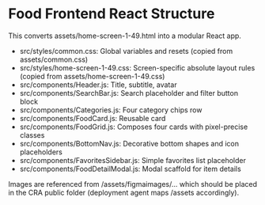 # Food Frontend React Structure

This converts assets/home-screen-1-49.html into a modular React app.

- src/styles/common.css: Global variables and resets (copied from assets/common.css)
- src/styles/home-screen-1-49.css: Screen-specific absolute layout rules (copied from assets/home-screen-1-49.css)
- src/components/Header.js: Title, subtitle, avatar
- src/components/SearchBar.js: Search placeholder and filter button block
- src/components/Categories.js: Four category chips row
- src/components/FoodCard.js: Reusable card
- src/components/FoodGrid.js: Composes four cards with pixel-precise classes
- src/components/BottomNav.js: Decorative bottom shapes and icon placeholders
- src/components/FavoritesSidebar.js: Simple favorites list placeholder
- src/components/FoodDetailModal.js: Modal scaffold for item details

Images are referenced from /assets/figmaimages/... which should be placed in the CRA public folder (deployment agent maps /assets accordingly).
